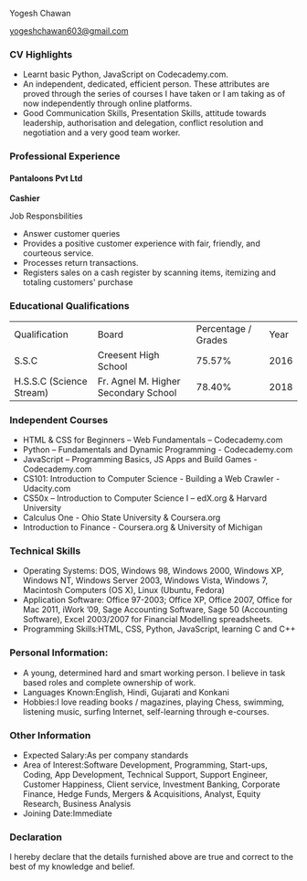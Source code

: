 <html>
 <head>
<link type="text/css" rel="stylesheet" href="https://www.dropbox.com/s/trsldt0me90jzs8/resume.css"/>
<title></title>
</head>
<body>
<div id="header">
<p id="name">Yogesh Chawan</p>
         <a href="mailto:yogeshchawan@gmail.com" target="_blank"><p id="email">yogeshchawan603@gmail.com</p></a>
     </div>
     <div class="left">
     </div>
     <div class="right">
            <h3>CV Highlights</h3>
            <p>
            <ul>
                <li>Learnt basic Python, JavaScript on Codecademy.com.</li>
                <li>An independent, dedicated, efficient person. These attributes are proved through the series of courses I have taken or I am taking as of now independently through online platforms.</li>
                <li>Good Communication Skills, Presentation Skills, attitude towards leadership, authorisation and delegation, conflict resolution and negotiation and a very good team worker.</li></ul>
            </p>
            <h3>Professional Experience</h3>
            <h4 id="company-name">Pantaloons Pvt Ltd</h4>
            <p id="job-title"><strong>Cashier</strong></p>
            <p id="job-responsibilities">Job Responsbilities</p>
            <p>
            <ul>
                <li>Answer customer queries </li>
                <li>Provides a positive customer experience with fair, friendly, and courteous service.</li>
                <li>Processes return transactions.</li>
                <li>Registers sales on a cash register by scanning items, itemizing and totaling customers' purchase</li></ul>
            </p>
            <h3>Educational Qualifications</h3>
            <table>
                <tr id="heading">
                    <td>Qualification</td>
                    <td>Board</td>
                    <td>Percentage / Grades</td>
                    <td>Year</td>
                </tr>
                <tr>
                    <td>S.S.C</td>
                    <td>Creesent High School</td>
                    <td>75.57%</td>
                    <td>2016</td>
                </tr>
                <tr>
                    <td>H.S.S.C (Science Stream)</td>
                    <td> Fr. Agnel M. Higher Secondary School</td>
                    <td>78.40%</td>
                    <td>2018</td>
                </tr>
             </table>
            <h3>Independent Courses</h3>
            <p>
            <ul>
                <li>
                <span id="course-name">HTML & CSS for Beginners – Web Fundamentals</span> – Codecademy.com</li>
                <li>
                <span id="course-name">Python – Fundamentals and Dynamic Programming </span> - Codecademy.com</li>
                <li>
                <span id="course-name">JavaScript – Programming Basics, JS Apps and Build Games </span> - Codecademy.com</li>
                <li>
                <span id="course-name">CS101: Introduction to Computer Science - Building a Web Crawler</span> - Udacity.com</li>
                <li>
                <span id="course-name">CS50x – Introduction to Computer Science I</span> – edX.org & Harvard University</li>
                <li>
                <span id="course-name">Calculus One</span> - Ohio State University & Coursera.org</li>
                <li>
                <span id="course-name">Introduction to Finance</span> - Coursera.org & University of Michigan</li>
            </ul>
            <h3>Technical Skills</h3>
            <p>
            <ul>
                <li>
                <span id="course-name">Operating Systems:</span> DOS, Windows 98, Windows 2000, Windows XP, Windows NT, Windows Server 2003, Windows Vista, Windows 7, Macintosh Computers (OS X), Linux (Ubuntu, Fedora)</li>
                <li>
                <span id="course-name">Application Software:</span> Office 97-2003; Office XP, Office 2007, Office for Mac 2011, iWork ’09, Sage Accounting Software, Sage 50 (Accounting Software), Excel 2003/2007 for Financial Modelling spreadsheets.</li>
                <li>
                <span id="course-name">Programming Skills:</span>HTML, CSS, Python, JavaScript, learning C and C++</li></ul>
            </p>
           <h3>Personal Information:</h3>
            <p>
            <ul>
                <li>
                A young, determined hard and smart working person. I believe in task based roles and complete ownership of work.
                <li>
                <span id="course-name">Languages Known:</span>English, Hindi, Gujarati and Konkani</li>
                <li>
                <span id="course-name">Hobbies:</span>I love reading books / magazines, playing Chess, swimming, listening music, surfing Internet, self-learning through e-courses.</li> </ul>
            </p>
            <h3>Other Information</h3>
            <p>
            <ul>
                <li>
                <span id="course-name">Expected Salary:</span>As per company standards</li>
                <li>
                <span id="course-name">Area of Interest:</span>Software Development, Programming, Start-ups, Coding, App Development, Technical Support, Support Engineer, Customer Happiness, Client service, Investment Banking, Corporate Finance, Hedge Funds, Mergers & Acquisitions, Analyst, Equity Research, Business Analysis</li>
                <li>
                <span id="course-name">Joining Date:</span>Immediate</li></ul>
            </p>
            <h3>Declaration</h3>
            <p>
            I hereby declare that the details furnished above are true and correct to the best of my knowledge and belief.</p>
     </div>
     <div id="footer"></div>
    </body>
</html>
